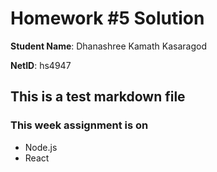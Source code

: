 # Homework #5 Solution
**Student Name**:  Dhanashree Kamath Kasaragod

**NetID**: hs4947

## This is a test markdown file

### This week assignment is on
* Node.js
* React



 